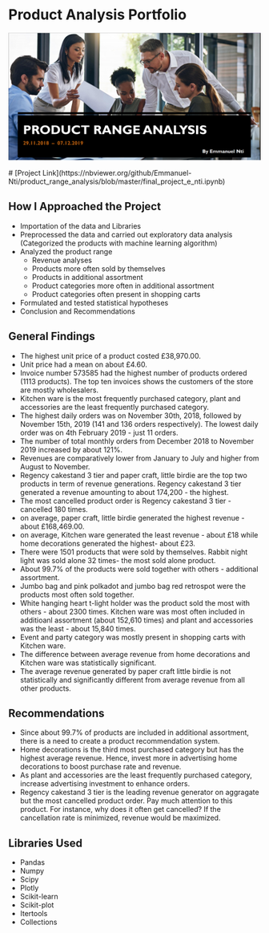 # Product Analysis Portfolio
<p align ="center">
   <img src = "product.PNG">
 </p>
# [Project Link](https://nbviewer.org/github/Emmanuel-Nti/product_range_analysis/blob/master/final_project_e_nti.ipynb)

## How I Approached the Project
- Importation of the data and Libraries
- Preprocessed the data and carried out exploratory data analysis (Categorized the products with machine learning algorithm)
- Analyzed the product range 
   - Revenue analyses
   - Products more often sold by themselves
   - Products in additional assortment
   - Product categories more often in additional assortment
   - Product categories often present in shopping carts
- Formulated and tested statistical hypotheses
- Conclusion and Recommendations

## General Findings
- The highest unit price of a product costed £38,970.00.
- Unit price had a mean on about £4.60.
- Invoice number 573585 had the highest number of products ordered (1113 products). The top ten invoices shows the customers of the store are mostly wholesalers.
- Kitchen ware is the most frequently purchased category, plant and accessories are the least frequently purchased category.
- The highest daily orders was on November 30th, 2018, followed by November 15th, 2019 (141 and 136 orders respectively). The lowest daily order was on 4th February 2019 - just 11 orders.
- The number of total monthly orders from December 2018 to November 2019 increased by about 121%.
- Revenues are comparatively lower from January to July and higher from August to November.
- Regency cakestand 3 tier and paper craft, little birdie are the top two products in term of revenue generations. Regency cakestand 3 tier generated a revenue amounting to about 174,200 - the highest.
- The most cancelled product order is Regency cakestand 3 tier - cancelled 180 times.
- on average, paper craft, little birdie generated the highest revenue - about £168,469.00.
- on average, Kitchen ware generated the least revenue - about £18 while home decorations generated the highest- about £23.
- There were 1501 products that were sold by themselves. Rabbit night light was sold alone 32 times- the most sold alone product.
- About 99.7% of the products were sold together with others - additional assortment.
- Jumbo bag and pink polkadot and jumbo bag red retrospot were the products most often sold together.
- White hanging heart t-light holder was the product sold the most with others - about 2300 times. Kitchen ware was most often included in additioanl assortment (about 152,610 times) and plant and accessories was the least - about 15,840 times.
- Event and party category was mostly present in shopping carts with Kitchen ware.
- The difference between average revenue from home decorations and Kitchen ware was statistically significant.
- The average revenue generated by paper craft little birdie is not statistically and significantly different from average revenue from all other products.

## Recommendations
- Since about 99.7% of products are included in additional assortment, there is a need to create a product recommendation system.
- Home decorations is the third most purchased category but has the highest average revenue. Hence, invest more in advertising home decorations to boost purchase rate and revenue.
- As plant and accessories are the least frequently purchased category, increase advertising investment to enhance orders.
- Regency cakestand 3 tier is the leading revenue generator on aggragate but the most cancelled product order. Pay much attention to this product. For instance, why does it often get cancelled? If the cancellation rate is minimized, revenue would be maximized.


## Libraries Used
- Pandas 
- Numpy 
- Scipy 
- Plotly
- Scikit-learn 
- Scikit-plot
- Itertools
- Collections 
